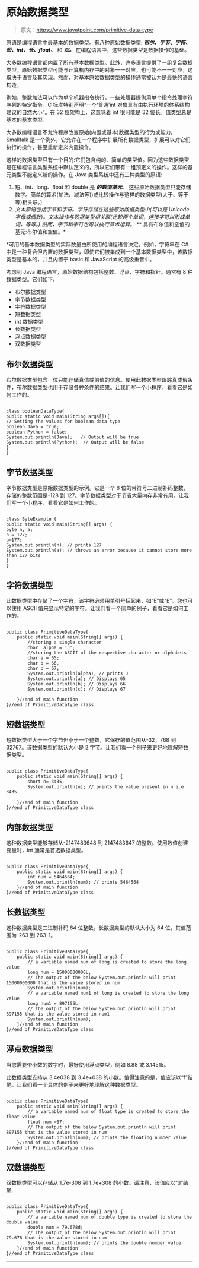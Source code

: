 # 原始数据类型

> 原文：<https://www.javatpoint.com/primitive-data-type>

原语是编程语言中最基本的数据类型。有八种原始数据类型: ***布尔、字节、字符、短、int、长、float、*** 和 ***双。*** 在编程语言中，这些数据类型是数据操作的基础。

大多数编程语言都内置了所有基本数据类型。此外，许多语言提供了一组复合数据类型。原始数据类型可能与计算机内存中的对象一一对应，也可能不一一对应，这取决于语言及其实现。然而，对基本原始数据类型的操作通常被认为是最快的语言构造。

例如，整数加法可以作为单个机器指令执行，一些处理器提供用单个指令处理字符序列的特定指令。C 标准特别声明“一个‘普通’int 对象具有由执行环境的体系结构建议的自然大小”。在 32 位架构上，这意味着 int 很可能是 32 位长。值类型总是基本的基本类型。

大多数编程语言不允许程序改变原始(内置或基本)数据类型的行为或能力。Smalltalk 是一个例外，它允许在一个程序中扩展所有数据类型，扩展可以对它们执行的操作，甚至重新定义内置操作。

这样的数据类型只有一个目的:它们包含纯的、简单的类型值。因为这些数据类型是在编程语言类型系统中默认定义的，所以它们带有一组预定义的操作。这样的基元类型不能定义新的操作。在 Java 类型系统中还有三种类型的原语:

1.  短、int、long、float 和 double 是 ***的数值基元。*** 这些原始数据类型只能存储数字。简单的算术(加法、减法等))或比较操作与这样的数据类型(大于、等于等)相关联。)
2.  *文本原语包括字节和字符。字符存储在这些原始数据类型中(可以是 Unicode 字母或偶数)。文本操作与数据类型相关联(比较两个单词，连接字符以形成单词，等等。).然而，字节和字符也可以执行算术运算。*
**   具有布尔值和空值的基元:布尔值和空值。*

 *可用的基本数据类型的实际数量由所使用的编程语言决定。例如，字符串在 C#中是一种复合但内置的数据类型，即使它们被集成到一个基本数据类型中，该数据类型是基本的，并且内置于 basic 和 JavaScript 的高级重音中。

考虑到 Java 编程语言，原始数据结构包括整数、浮点、字符和指针。通常有 8 种数据类型。它们如下:

*   布尔数据类型
*   字节数据类型
*   字符数据类型
*   短数据类型
*   int 数据类型
*   长数据类型
*   浮点数据类型
*   双数据类型

## 布尔数据类型

布尔数据类型包含一位只能存储真值或假值的信息。使用此数据类型跟踪真或假条件，布尔数据类型也用于存储各种条件的结果。让我们写一个小程序，看看它是如何工作的。

```

class booleanDataType{
public static void main(String args[]){
// Setting the values for boolean data type
boolean Java = true;
boolean Python = false;
System.out.println(Java);   // Output will be true
System.out.println(Python);  // Output will be false
}
}

```

## 字节数据类型

字节数据类型是原始数据类型的示例。它是一个 8 位的带符号二进制补码整数，存储的整数范围是-128 到 127。字节数据类型对于节省大量内存非常有用。让我们写一个小程序，看看它是如何工作的。

```

class ByteExample {
public static void main(String[] args) {
byte n, a;
n = 127;
a=177;
System.out.println(n); // prints 127
System.out.println(a); // throws an error because it cannot store more than 127 bits
}
}

```

## 字符数据类型

此数据类型中存储了一个字符，该字符必须用单引号括起来，如“E”或“E”。您也可以使用 ASCII 值来显示特定的字符。让我们看一个简单的例子，看看它是如何工作的。

```

public class PrimitiveDataType{
	public static void main(String[] args) {
		//storing a single character
		char  alpha = 'J';
 		//storing the ASCII of the respective character or alphabets
		char a = 65;
		char b = 66, 
		char c = 67;		
		System.out.println(alpha); // prints J
		System.out.println(a); // Displays 65
		System.out.println(b); // Displays 66
		System.out.println(c); // Displays 67

	}//end of main function
}//end of PrimitiveDataType class

```

## 短数据类型

短数据类型大于一个字节但小于一个整数，它保存的值范围从-32，768 到 32767。该数据类型的默认大小是 2 字节。让我们看一个例子来更好地理解短数据类型。

```

public class PrimitiveDataType{
	public static void main(String[] args) {
		short n= 3435,
		System.out.println(n); // prints the value present in n i.e. 3435

	}//end of main function
}//end of PrimitiveDataType class

```

## 内部数据类型

这种数据类型能够存储从-2147483648 到 2147483647 的整数。使用数值创建变量时，int 通常是首选数据类型。

```

public class PrimitiveDataType{
	public static void main(String[] args) {
		int num = 5464564;
		System.out.println(num); // prints 5464564
	}//end of main function
}//end of PrimitiveDataType class

```

## 长数据类型

这种数据类型是二进制补码 64 位整数。长数据类型的默认大小为 64 位，其值范围为-263 到 263-1。

```

public class PrimitiveDataType{
	public static void main(String[] args) {		
		// a variable named num of long is created to store the long value
		long num = 15000000000L;
		// The output of the below System.out.println will print 15000000000 that is the value stored in num
		System.out.println(num); 
		// a variable named num1 of long is created to store the long value
		long num1 = 897155L;
		// The output of the below System.out.println will print 897155 that is the value stored in num1
		System.out.println(num); 
	}//end of main function
}//end of PrimitiveDataType class

```

## 浮点数据类型

当您需要带小数的数字时，最好使用浮点类型，例如 8.88 或 3.14515。

此数据类型支持从 3.4e038 到 3.4e+038 的小数。值得注意的是，值应该以“f”结尾。让我们看一个具体的例子来更好地理解这种数据类型。

```

public class PrimitiveDataType{
	public static void main(String[] args) {		
		// a variable named num of float type is created to store the float value
		float num =67;
		// The output of the below System.out.println will print 897155 that is the value stored in num
		System.out.println(num); // prints the floating number value
	}//end of main function
}//end of PrimitiveDataType class

```

## 双数据类型

双数据类型可以存储从 1.7e-308 到 1.7e+308 的小数。请注意，该值应以“d”结尾:

```

public class PrimitiveDataType{
	public static void main(String[] args) {		
		// a variable named num of double type is created to store the double value
		double num = 79.678d;		
		// The output of the below System.out.println will print 79.678 that is the value stored in num
		System.out.println(num); // prints the double number value 
	}//end of main function
}//end of PrimitiveDataType class

```

* * **